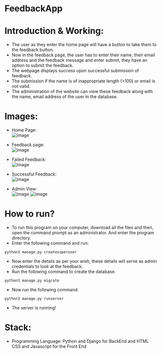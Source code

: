 # FeedbackApp

# Introduction & Working:
- The user as they enter the home page will have a button to take them to the feedback button.
- Now in the feedback page, the user has to enter their name, their email address and the feedback message and enter submit, they have an option to submit the feedback. 
- The webpage displays success upon successful submission of feedback.
- The submission if the name is of inappropriate length (>100) or email is not valid. 
- The administration of the website can view these feedback along with the name, email address of the user in the database.

# Images:
- Home Page: </br>
![image](https://github.com/Aasrish/feedbackApp/assets/76608418/1494c2b3-919d-41ab-a605-6ba052272568)

- Feedback page: </br>
![image](https://github.com/Aasrish/feedbackApp/assets/76608418/5c5a76fb-757e-4375-9dd8-fcf8c141a35b)

- Failed Feedback: </br>
![image](https://github.com/Aasrish/feedbackApp/assets/76608418/fb455a14-c017-48a5-91d0-4a44ecd92949)

- Successful Feedback: </br>
![image](https://github.com/Aasrish/feedbackApp/assets/76608418/aedf9678-c3b1-49a0-af0c-1fb8ea21cb87)

- Admin View: </br>
![image](https://github.com/Aasrish/feedbackApp/assets/76608418/1d6e3ce7-323a-4939-ad44-ed4949e52bcb)
![image](https://github.com/Aasrish/feedbackApp/assets/76608418/0b891220-4791-4be8-8592-b2ba877c094b)

# How to run?
- To run this program on your computer, download all the files and then, open the command prompt as an administrator. And enter the program directory.
- Enter the following command and run:
```
python3 manage.py createsuperuser
```
- Now enter the details as per your wish, these details will serve as admin credentials to look at the feedback.
- Run the following command to create the database.
```
python3 manage.py migrate
```
- Now run the following command:
```
python3 manage.py runserver
```
- The server is running! 
# Stack:
- Programming Language: Python and Django for BackEnd and HTML CSS and Javascript for the Front End


